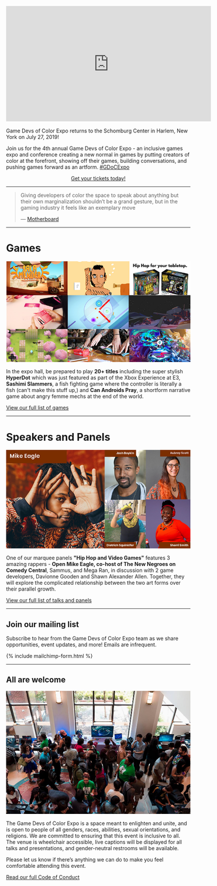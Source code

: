 <iframe width="560" height="315" src="https://www.youtube.com/embed/I4FROMX7qbg" frameborder="0" allow="accelerometer; autoplay; encrypted-media; gyroscope; picture-in-picture" allowfullscreen></iframe>

Game Devs of Color Expo returns to the Schomburg Center in Harlem, New York on July 27, 2019! 

Join us for the 4th annual Game Devs of Color Expo - an inclusive games expo and conference creating a new normal in games by putting creators of color at the forefront, showing off their games, building conversations, and pushing games forward as an artform. [#GDoCExpo](https://twitter.com/GDoCExpo) 

<center><a href="https://gamedevsofcolorexpo.com/tickets/" class="btn">Get your tickets today!</a></center>

---

<blockquote class="twitter-tweet" data-lang="en"><p lang="en" dir="ltr">
Giving developers of color the space to speak about anything but their own marginalization shouldn’t be a grand gesture, but in the gaming industry it feels like an exemplary move
</p>&mdash; <a href="https://motherboard.vice.com/en_us/article/5943vb/the-game-developers-of-color-expo-was-a-respite-from-the-hostile-gaming-scene">Motherboard</a></blockquote>

----

<h1>Games</h1>

<img src="/assets/images/games/2019/games_header.jpg"/>

In the expo hall, be prepared to play <strong>20+ titles</strong> including the super stylish <strong>HyperDot</strong> which was just featured as part of the Xbox Experience at E3, <strong>Sashimi Slammers</strong>, a fish fighting game where the controller is literally a fish (can't make this stuff up,) and <strong>Can Androids Pray</strong>, a shortform narrative game about angry femme mechs at the end of the world. 

<a class="page-link" href="/games">View our full list of games</a>

----

<h1>Speakers and Panels</h1>

<img src="/assets/images/speakers/2019/speakers_header.jpg"/>

One of our marquee panels <strong>"Hip Hop and Video Games"</strong> features 3 amazing rappers - <strong>Open Mike Eagle, co-host of The New Negroes on Comedy Central</strong>, Sammus, and Mega Ran, in discussion with 2 game developers, Davionne Gooden and Shawn Alexander Allen. Together, they will explore the complicated relationship between the two art forms over their parallel growth.

<a class="page-link" href="/schedule">View our full list of talks and panels</a>

----

## Join our mailing list

Subscribe to hear from the Game Devs of Color Expo team as we share opportunities, event updates, and more! Emails are infrequent.

{% include mailchimp-form.html %}

----

## All are welcome

![](/assets/images/photos/2018/2018GDoCE_1.jpg)

The Game Devs of Color Expo is a space meant to enlighten and unite, and is open to people of all genders, races, abilities, sexual orientations, and religions. We are committed to ensuring that this event is inclusive to all. The venue is wheelchair accessible, live captions will be displayed for all talks and presentations, and gender-neutral restrooms will be available.

Please let us know if there’s anything we can do to make you feel comfortable attending this event.

[Read our full Code of Conduct](/codeofconduct)
